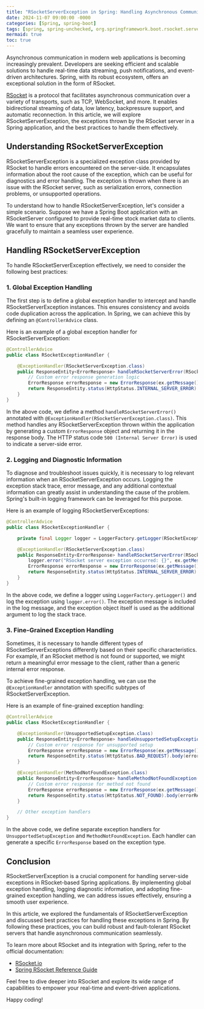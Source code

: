 ```yaml
---
title: "RSocketServerException in Spring: Handling Asynchronous Communication with Ease"
date: 2024-11-07 09:00:00 -0000
categories: [Spring, spring-boot]
tags: [spring, spring-unchecked, org.springframework.boot.rsocket.server]
mermaid: true
toc: true
---
```



Asynchronous communication in modern web applications is becoming increasingly prevalent. Developers are seeking efficient and scalable solutions to handle real-time data streaming, push notifications, and event-driven architectures. Spring, with its robust ecosystem, offers an exceptional solution in the form of RSocket.

[RSocket](https://rsocket.io/) is a protocol that facilitates asynchronous communication over a variety of transports, such as TCP, WebSocket, and more. It enables bidirectional streaming of data, low latency, backpressure support, and automatic reconnection. In this article, we will explore RSocketServerException, the exceptions thrown by the RSocket server in a Spring application, and the best practices to handle them effectively.

## Understanding RSocketServerException

RSocketServerException is a specialized exception class provided by RSocket to handle errors encountered on the server-side. It encapsulates information about the root cause of the exception, which can be useful for diagnostics and error handling. The exception is thrown when there is an issue with the RSocket server, such as serialization errors, connection problems, or unsupported operations.

To understand how to handle RSocketServerException, let's consider a simple scenario. Suppose we have a Spring Boot application with an RSocketServer configured to provide real-time stock market data to clients. We want to ensure that any exceptions thrown by the server are handled gracefully to maintain a seamless user experience.

## Handling RSocketServerException

To handle RSocketServerException effectively, we need to consider the following best practices:

### 1. Global Exception Handling

The first step is to define a global exception handler to intercept and handle RSocketServerException instances. This ensures consistency and avoids code duplication across the application. In Spring, we can achieve this by defining an `@ControllerAdvice` class.

Here is an example of a global exception handler for RSocketServerException:

```java
@ControllerAdvice
public class RSocketExceptionHandler {

    @ExceptionHandler(RSocketServerException.class)
    public ResponseEntity<ErrorResponse> handleRSocketServerError(RSocketServerException ex) {
        // Custom error response generation logic
        ErrorResponse errorResponse = new ErrorResponse(ex.getMessage(), HttpStatus.INTERNAL_SERVER_ERROR.value());
        return ResponseEntity.status(HttpStatus.INTERNAL_SERVER_ERROR).body(errorResponse);
    }
}
```

In the above code, we define a method `handleRSocketServerError()` annotated with `@ExceptionHandler(RSocketServerException.class)`. This method handles any RSocketServerException thrown within the application by generating a custom `ErrorResponse` object and returning it in the response body. The HTTP status code `500 (Internal Server Error)` is used to indicate a server-side error.

### 2. Logging and Diagnostic Information

To diagnose and troubleshoot issues quickly, it is necessary to log relevant information when an RSocketServerException occurs. Logging the exception stack trace, error message, and any additional contextual information can greatly assist in understanding the cause of the problem. Spring's built-in logging framework can be leveraged for this purpose.

Here is an example of logging RSocketServerExceptions:

```java
@ControllerAdvice
public class RSocketExceptionHandler {

    private final Logger logger = LoggerFactory.getLogger(RSocketExceptionHandler.class);

    @ExceptionHandler(RSocketServerException.class)
    public ResponseEntity<ErrorResponse> handleRSocketServerError(RSocketServerException ex) {
        logger.error("RSocket server exception occurred: {}", ex.getMessage(), ex);
        ErrorResponse errorResponse = new ErrorResponse(ex.getMessage(), HttpStatus.INTERNAL_SERVER_ERROR.value());
        return ResponseEntity.status(HttpStatus.INTERNAL_SERVER_ERROR).body(errorResponse);
    }
}
```

In the above code, we define a logger using `LoggerFactory.getLogger()` and log the exception using `logger.error()`. The exception message is included in the log message, and the exception object itself is used as the additional argument to log the stack trace.

### 3. Fine-Grained Exception Handling

Sometimes, it is necessary to handle different types of RSocketServerExceptions differently based on their specific characteristics. For example, if an RSocket method is not found or supported, we might return a meaningful error message to the client, rather than a generic internal error response.

To achieve fine-grained exception handling, we can use the `@ExceptionHandler` annotation with specific subtypes of RSocketServerException.

Here is an example of fine-grained exception handling:

```java
@ControllerAdvice
public class RSocketExceptionHandler {

    @ExceptionHandler(UnsupportedSetupException.class)
    public ResponseEntity<ErrorResponse> handleUnsupportedSetupException(UnsupportedSetupException ex) {
        // Custom error response for unsupported setup
        ErrorResponse errorResponse = new ErrorResponse(ex.getMessage(), HttpStatus.BAD_REQUEST.value());
        return ResponseEntity.status(HttpStatus.BAD_REQUEST).body(errorResponse);
    }

    @ExceptionHandler(MethodNotFoundException.class)
    public ResponseEntity<ErrorResponse> handleMethodNotFoundException(MethodNotFoundException ex) {
        // Custom error response for method not found
        ErrorResponse errorResponse = new ErrorResponse(ex.getMessage(), HttpStatus.NOT_FOUND.value());
        return ResponseEntity.status(HttpStatus.NOT_FOUND).body(errorResponse);
    }

    // Other exception handlers
}
```

In the above code, we define separate exception handlers for `UnsupportedSetupException` and `MethodNotFoundException`. Each handler can generate a specific `ErrorResponse` based on the exception type.

## Conclusion

RSocketServerException is a crucial component for handling server-side exceptions in RSocket-based Spring applications. By implementing global exception handling, logging diagnostic information, and adopting fine-grained exception handling, we can address issues effectively, ensuring a smooth user experience.

In this article, we explored the fundamentals of RSocketServerException and discussed best practices for handling these exceptions in Spring. By following these practices, you can build robust and fault-tolerant RSocket servers that handle asynchronous communication seamlessly.

To learn more about RSocket and its integration with Spring, refer to the official documentation:

- [RSocket.io](https://rsocket.io/)
- [Spring RSocket Reference Guide](https://docs.spring.io/spring-framework/docs/current/reference/html/web-reactive.html#rsocket)

Feel free to dive deeper into RSocket and explore its wide range of capabilities to empower your real-time and event-driven applications.

Happy coding!